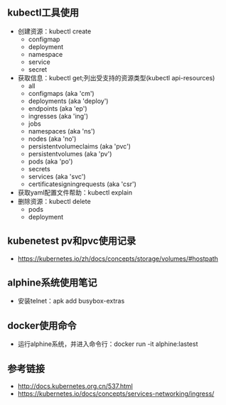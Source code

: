## kubectl工具使用
* 创建资源：kubectl create
    * configmap
    * deployment
    * namespace
    * service
    * secret
* 获取信息：kubectl get;列出受支持的资源类型(kubectl api-resources)
    * all
    * configmaps (aka 'cm')
    * deployments (aka 'deploy')
    * endpoints (aka 'ep')
    * ingresses (aka 'ing')
    * jobs
    * namespaces (aka 'ns')
    * nodes (aka 'no')
    * persistentvolumeclaims (aka 'pvc')
    * persistentvolumes (aka 'pv')
    * pods (aka 'po')
    * secrets
    * services (aka 'svc')
    * certificatesigningrequests (aka 'csr')
* 获取yaml配置文件帮助：kubectl explain
* 删除资源：kubectl delete
  * pods
  * deployment
## kubenetest pv和pvc使用记录
* https://kubernetes.io/zh/docs/concepts/storage/volumes/#hostpath
## alphine系统使用笔记
* 安装telnet：apk add busybox-extras
## docker使用命令
* 运行alphine系统，并进入命令行：docker run -it alphine:lastest
## 参考链接
* http://docs.kubernetes.org.cn/537.html
* https://kubernetes.io/docs/concepts/services-networking/ingress/